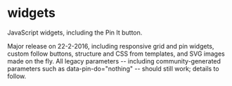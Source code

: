 widgets
=======

JavaScript widgets, including the Pin It button.

Major release on 22-2-2016, including responsive grid and pin widgets, custom follow buttons, structure and CSS from templates, and SVG images made on the fly.  All legacy parameters -- including community-generated parameters such as data-pin-do="nothing" -- should still work; details to follow.
